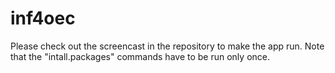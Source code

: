 inf4oec
=======

Please check out the screencast in the repository to make the app run.
Note that the "intall.packages" commands have to be run only once.